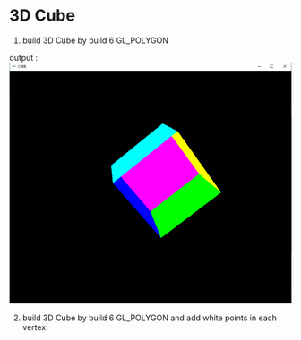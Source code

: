 # 3D Cube

1. build 3D Cube by build 6 GL_POLYGON 

output :
 <img src="https://github.com/alisharifi2000/OpenGL/blob/master/Codes/3D-cube/tamrin1-1-1-1.png"/>
 
2. build 3D Cube by build 6 GL_POLYGON and add white points in each vertex.

